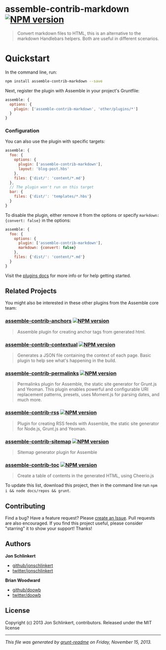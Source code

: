# assemble-contrib-markdown [![NPM version](https://badge.fury.io/js/assemble-contrib-markdown.png)](http://badge.fury.io/js/assemble-contrib-markdown) 

> Convert markdown files to HTML, this is an alternative to the markdown Handlebars helpers. Both are useful in different scenarios.

# Quickstart
In the command line, run:

```bash
npm install assemble-contrib-markdown --save
```

Next, register the plugin with Assemble in your project's Gruntfile:

```js
assemble: {
  options: {
    plugin: ['assemble-contrib-markdown', 'other/plugins/*']
  }
}
```

### Configuration

You can also use the plugin with specific targets:

```js
assemble: {
  foo: {
    options: {
      plugin: ['assemble-contrib-markdown'],
      layout: 'blog-post.hbs'
    },
    files: {'dist/': 'content/*.md'}
  },
  // The plugin won't run on this target
  bar: {
    files: {'dist/': 'templates/*.hbs'}
  }
}
```

To disable the plugin, either remove it from the options or specify `markdown: {convert: false}` in the options:

```js
assemble: {
  foo: {
    options: {
      plugin: ['assemble-contrib-markdown'],
      markdown: {convert: false}
    },
    files: {'dist/': 'content/*.md'}
  }
}
```
Visit the [plugins docs](http://assemble.io/plugins/) for more info or for help getting started.


## Related Projects
You might also be interested in these other plugins from the Assemble core team:  

### [assemble-contrib-anchors](https://github.com/assemble/assemble-contrib-anchors) [![NPM version](https://badge.fury.io/js/assemble-contrib-anchors.png)](http://badge.fury.io/js/assemble-contrib-anchors)
> Assemble plugin for creating anchor tags from generated html.  

### [assemble-contrib-contextual](https://github.com/assemble/assemble-contrib-contextual) [![NPM version](https://badge.fury.io/js/assemble-contrib-contextual.png)](http://badge.fury.io/js/assemble-contrib-contextual)
> Generates a JSON file containing the context of each page. Basic plugin to help see what's happening in the build.  

### [assemble-contrib-permalinks](https://github.com/assemble/assemble-contrib-permalinks) [![NPM version](https://badge.fury.io/js/assemble-contrib-permalinks.png)](http://badge.fury.io/js/assemble-contrib-permalinks)
> Permalinks plugin for Assemble, the static site generator for Grunt.js and Yeoman. This plugin enables powerful and configurable URI replacement patterns, presets, uses Moment.js for parsing dates, and much more.  

### [assemble-contrib-rss](https://github.com/assemble/assemble-contrib-rss) [![NPM version](https://badge.fury.io/js/assemble-contrib-rss.png)](http://badge.fury.io/js/assemble-contrib-rss)
> Plugin for creating RSS feeds with Assemble, the static site generator for Node.js, Grunt.js and Yeoman.   

### [assemble-contrib-sitemap](https://github.com/assemble/assemble-contrib-sitemap) [![NPM version](https://badge.fury.io/js/assemble-contrib-sitemap.png)](http://badge.fury.io/js/assemble-contrib-sitemap)
> Sitemap generator plugin for Assemble  

### [assemble-contrib-toc](https://github.com/assemble/assemble-contrib-toc) [![NPM version](https://badge.fury.io/js/assemble-contrib-toc.png)](http://badge.fury.io/js/assemble-contrib-toc)
> Create a table of contents in the generated HTML, using Cheerio.js                                                     

To update this list, download this project, then in the command line run `npm i && node docs/repos && grunt`.

## Contributing
Find a bug? Have a feature request? Please [create an Issue](https://github.com/assemble/assemble/issues/new). Pull requests are also encouraged.
If you find this project useful, please consider "starring" it to show your support! Thanks!

## Authors

**Jon Schlinkert**

+ [github/jonschlinkert](https://github.com/jonschlinkert)
+ [twitter/jonschlinkert](http://twitter.com/jonschlinkert)

**Brian Woodward**

+ [github/doowb](https://github.com/doowb)
+ [twitter/doowb](http://twitter.com/jonschlinkert)

## License
Copyright (c) 2013 Jon Schlinkert, contributors.
Released under the MIT license

***

_This file was generated by [grunt-readme](https://github.com/assemble/grunt-readme) on Friday, November 15, 2013._
